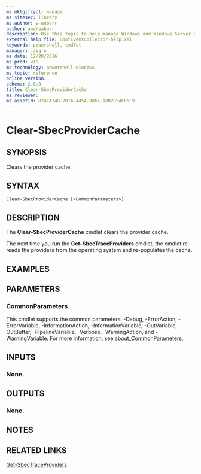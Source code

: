 ```yaml
---
ms.mktglfcycl: manage
ms.sitesec: library
ms.author: v-anbarr
author: andreabarr
description: Use this topic to help manage Windows and Windows Server technologies with Windows PowerShell.
external help file: BootEventCollector-help.xml
keywords: powershell, cmdlet
manager: jasgro
ms.date: 12/20/2016
ms.prod: w10
ms.technology: powershell-windows
ms.topic: reference
online version: 
schema: 2.0.0
title: Clear-SbecProviderCache
ms.reviewer:
ms.assetid: 874EA74D-7B1A-4454-9865-1802D5AEF5C9
---
```


# Clear-SbecProviderCache

## SYNOPSIS
Clears the provider cache.

## SYNTAX

```
Clear-SbecProviderCache [<CommonParameters>]
```

## DESCRIPTION
The **Clear-SbecProviderCache** cmdlet clears the provider cache.

The next time you run the **Get-SbecTraceProviders** cmdlet, the cmdlet re-reads the providers from the operating system and re-populates the cache.

## EXAMPLES


## PARAMETERS

### CommonParameters
This cmdlet supports the common parameters: -Debug, -ErrorAction, -ErrorVariable, -InformationAction, -InformationVariable, -OutVariable, -OutBuffer, -PipelineVariable, -Verbose, -WarningAction, and -WarningVariable. For more information, see [about_CommonParameters](http://go.microsoft.com/fwlink/?LinkID=113216).

## INPUTS

### None.

## OUTPUTS

### None.

## NOTES

## RELATED LINKS

[Get-SbecTraceProviders](./Get-SbecTraceProviders.md)

